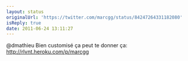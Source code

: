 ```yaml
---
layout: status
originalUrl: 'https://twitter.com/marcgg/status/84247264331182080'
isReply: true
date: 2011-06-24 13:11:27
---
```


@dmathieu Bien customisé ça peut te donner ça: http://rlvnt.heroku.com/p/marcgg
